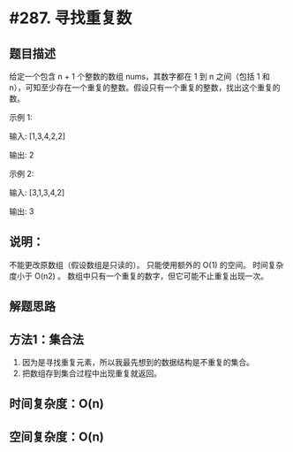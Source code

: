 #287. 寻找重复数
================

题目描述
---------

给定一个包含 n + 1 个整数的数组 nums，其数字都在 1 到 n 之间（包括 1 和 n），可知至少存在一个重复的整数。假设只有一个重复的整数，找出这个重复的数。

示例 1:


输入: [1,3,4,2,2]

输出: 2


示例 2:


输入: [3,1,3,4,2]

输出: 3


说明：
-----

不能更改原数组（假设数组是只读的）。
只能使用额外的 O(1) 的空间。
时间复杂度小于 O(n2) 。
数组中只有一个重复的数字，但它可能不止重复出现一次。


解题思路
--------

方法1：集合法
------

1. 因为是寻找重复元素，所以我最先想到的数据结构是不重复的集合。
2. 把数组存到集合过程中出现重复就返回。

时间复杂度：O(n)
----------

空间复杂度：O(n)
----------
